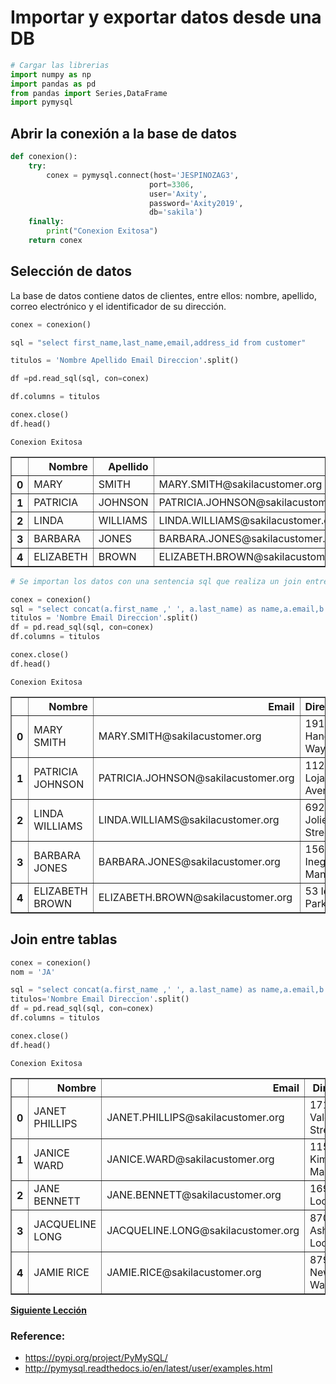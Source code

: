 # Importar y exportar datos desde una DB


```python
# Cargar las librerias
import numpy as np
import pandas as pd
from pandas import Series,DataFrame
import pymysql
```

## Abrir la conexión a la base de datos


```python
def conexion():
    try:
        conex = pymysql.connect(host='JESPINOZAG3',
                               port=3306,
                               user='Axity',
                               password='Axity2019',
                               db='sakila')
    finally:
        print("Conexion Exitosa")
    return conex   
```

## Selección de datos

La base de datos contiene datos de clientes, entre ellos: nombre, apellido, correo electrónico y el identificador de su dirección.


```python
conex = conexion()

sql = "select first_name,last_name,email,address_id from customer"

titulos = 'Nombre Apellido Email Direccion'.split()

df =pd.read_sql(sql, con=conex)

df.columns = titulos

conex.close()
df.head()
```

    Conexion Exitosa





<div>
<table border="1" class="dataframe">
  <thead>
    <tr style="text-align: right;">
      <th></th>
      <th>Nombre</th>
      <th>Apellido</th>
      <th>Email</th>
      <th>Direccion</th>
    </tr>
  </thead>
  <tbody>
    <tr>
      <th>0</th>
      <td>MARY</td>
      <td>SMITH</td>
      <td>MARY.SMITH@sakilacustomer.org</td>
      <td>5</td>
    </tr>
    <tr>
      <th>1</th>
      <td>PATRICIA</td>
      <td>JOHNSON</td>
      <td>PATRICIA.JOHNSON@sakilacustomer.org</td>
      <td>6</td>
    </tr>
    <tr>
      <th>2</th>
      <td>LINDA</td>
      <td>WILLIAMS</td>
      <td>LINDA.WILLIAMS@sakilacustomer.org</td>
      <td>7</td>
    </tr>
    <tr>
      <th>3</th>
      <td>BARBARA</td>
      <td>JONES</td>
      <td>BARBARA.JONES@sakilacustomer.org</td>
      <td>8</td>
    </tr>
    <tr>
      <th>4</th>
      <td>ELIZABETH</td>
      <td>BROWN</td>
      <td>ELIZABETH.BROWN@sakilacustomer.org</td>
      <td>9</td>
    </tr>
  </tbody>
</table>
</div>




```python
# Se importan los datos con una sentencia sql que realiza un join entre dos tablas

conex = conexion()
sql = "select concat(a.first_name ,' ', a.last_name) as name,a.email,b.address from customer a join address b on a.address_id = b.address_id"
titulos = 'Nombre Email Direccion'.split()
df = pd.read_sql(sql, con=conex)
df.columns = titulos

conex.close()
df.head()
```

    Conexion Exitosa





<div>
<table border="1" class="dataframe">
  <thead>
    <tr style="text-align: right;">
      <th></th>
      <th>Nombre</th>
      <th>Email</th>
      <th>Direccion</th>
    </tr>
  </thead>
  <tbody>
    <tr>
      <th>0</th>
      <td>MARY SMITH</td>
      <td>MARY.SMITH@sakilacustomer.org</td>
      <td>1913 Hanoi Way</td>
    </tr>
    <tr>
      <th>1</th>
      <td>PATRICIA JOHNSON</td>
      <td>PATRICIA.JOHNSON@sakilacustomer.org</td>
      <td>1121 Loja Avenue</td>
    </tr>
    <tr>
      <th>2</th>
      <td>LINDA WILLIAMS</td>
      <td>LINDA.WILLIAMS@sakilacustomer.org</td>
      <td>692 Joliet Street</td>
    </tr>
    <tr>
      <th>3</th>
      <td>BARBARA JONES</td>
      <td>BARBARA.JONES@sakilacustomer.org</td>
      <td>1566 Inegl Manor</td>
    </tr>
    <tr>
      <th>4</th>
      <td>ELIZABETH BROWN</td>
      <td>ELIZABETH.BROWN@sakilacustomer.org</td>
      <td>53 Idfu Parkway</td>
    </tr>
  </tbody>
</table>
</div>



## Join entre tablas


```python
conex = conexion()
nom = 'JA'

sql = "select concat(a.first_name ,' ', a.last_name) as name,a.email,b.address from customer a join address b on a.address_id = b.address_id where first_name like '"+ nom +"%'"
titulos='Nombre Email Direccion'.split()
df = pd.read_sql(sql, con=conex)
df.columns = titulos

conex.close()
df.head()
```

    Conexion Exitosa





<div>
<table border="1" class="dataframe">
  <thead>
    <tr style="text-align: right;">
      <th></th>
      <th>Nombre</th>
      <th>Email</th>
      <th>Direccion</th>
    </tr>
  </thead>
  <tbody>
    <tr>
      <th>0</th>
      <td>JANET PHILLIPS</td>
      <td>JANET.PHILLIPS@sakilacustomer.org</td>
      <td>1718 Valencia Street</td>
    </tr>
    <tr>
      <th>1</th>
      <td>JANICE WARD</td>
      <td>JANICE.WARD@sakilacustomer.org</td>
      <td>1150 Kimchon Manor</td>
    </tr>
    <tr>
      <th>2</th>
      <td>JANE BENNETT</td>
      <td>JANE.BENNETT@sakilacustomer.org</td>
      <td>1692 Ede Loop</td>
    </tr>
    <tr>
      <th>3</th>
      <td>JACQUELINE LONG</td>
      <td>JACQUELINE.LONG@sakilacustomer.org</td>
      <td>870 Ashqelon Loop</td>
    </tr>
    <tr>
      <th>4</th>
      <td>JAMIE RICE</td>
      <td>JAMIE.RICE@sakilacustomer.org</td>
      <td>879 Newcastle Way</td>
    </tr>
  </tbody>
</table>
</div>




 [**Siguiente Lección**](Lecci%C3%B3n%2008%20-%20Procesamiento_Datos.md)    



### Reference:

- https://pypi.org/project/PyMySQL/
- http://pymysql.readthedocs.io/en/latest/user/examples.html

